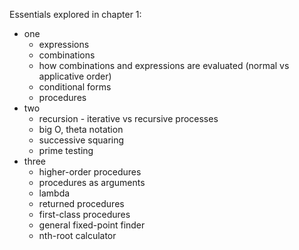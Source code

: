 Essentials explored in chapter 1:

* one
	* expressions
	* combinations
	* how combinations and expressions are evaluated (normal vs applicative order)
	* conditional forms
	* procedures
* two
	* recursion - iterative vs recursive processes
	* big O, theta notation
	* successive squaring
	* prime testing
* three
	* higher-order procedures
	* procedures as arguments
	* lambda
	* returned procedures
	* first-class procedures
	* general fixed-point finder
	* nth-root calculator